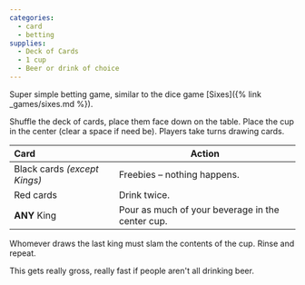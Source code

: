 ```yaml
---
categories:
  - card
  - betting
supplies:
  - Deck of Cards
  - 1 cup
  - Beer or drink of choice
---
```

Super simple betting game, similar to the dice game [Sixes]({% link _games/sixes.md %}).

Shuffle the deck of cards, place them face down on the table. Place the cup in the center (clear a space if need be). Players take turns drawing cards.

Card | Action
:---|---
Black cards *(except Kings)* | Freebies – nothing happens.
Red cards | Drink twice.
**ANY** King | Pour as much of your beverage in the center cup.

Whomever draws the last king must slam the contents of the cup. Rinse and repeat.

This gets really gross, really fast if people aren't all drinking beer.

